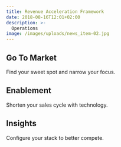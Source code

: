 ```yaml
---
title: Revenue Acceleration Framework
date: 2018-08-16T12:01+02:00
description: >-
  Operations
image: /images/uploads/news_item-02.jpg
---
```


## Go To Market

Find your sweet spot and narrow your focus.

## Enablement

Shorten your sales cycle with technology.

## Insights

Configure your stack to better compete.
